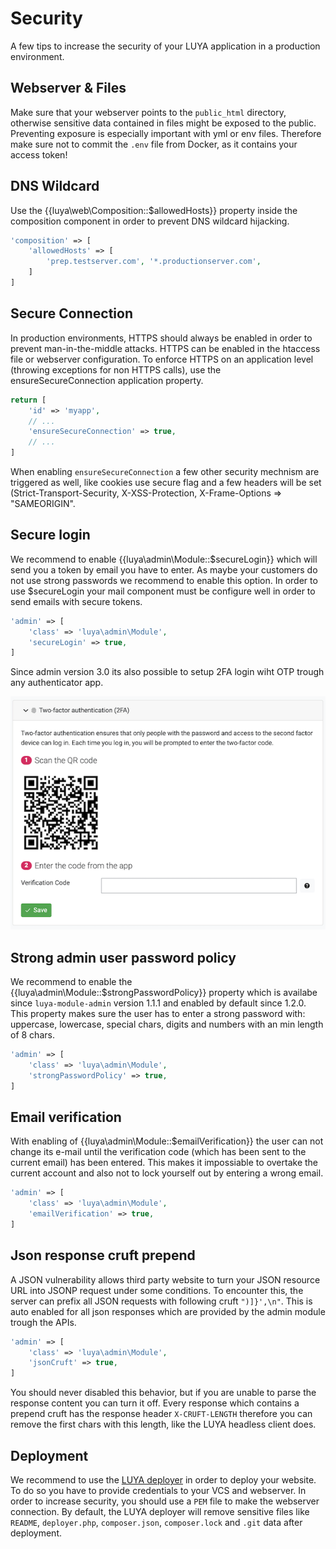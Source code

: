 # Security

A few tips to increase the security of your LUYA application in a production environment.

## Webserver & Files

Make sure that your webserver points to the `public_html` directory, otherwise sensitive data contained in files might be exposed to the public. Preventing exposure is especially important with yml or env files. Therefore make sure not to commit the `.env` file from Docker, as it contains your access token!

## DNS Wildcard

Use the {{luya\web\Composition::$allowedHosts}} property inside the composition component in order to prevent DNS wildcard hijacking.

```php
'composition' => [
    'allowedHosts' => [
        'prep.testserver.com', '*.productionserver.com',
    ]
]
```

## Secure Connection

In production environments, HTTPS should always be enabled in order to prevent man-in-the-middle attacks. HTTPS can be enabled in the htaccess file or webserver configuration. To enforce HTTPS on an application level (throwing exceptions for non HTTPS calls), use the ensureSecureConnection application property.

```php
return [
    'id' => 'myapp',
    // ...
    'ensureSecureConnection' => true,
    // ...
]
```

When enabling `ensureSecureConnection` a few other security mechnism are triggered as well, like cookies use secure flag and a few headers will be set (Strict-Transport-Security, X-XSS-Protection, X-Frame-Options => "SAMEORIGIN".

## Secure login

We recommend to enable {{luya\admin\Module::$secureLogin}} which will send you a token by email you have to enter. As maybe your customers do not use strong passwords we recommend to enable this option. In order to use $secureLogin your mail component must be configure well in order to send emails with secure tokens.

```php
'admin' => [
    'class' => 'luya\admin\Module',
    'secureLogin' => true,
]
```

Since admin version 3.0 its also possible to setup 2FA login wiht OTP trough any authenticator app.

![LUYA 2FA](https://raw.githubusercontent.com/luyadev/luya/master/docs/guide/img/2fa.png)

## Strong admin user password policy

We recommend to enable the {{luya\admin\Module::$strongPasswordPolicy}} property which is availabe since `luya-module-admin` version 1.1.1 and enabled by default since 1.2.0. This property makes sure the user has to enter a strong password with: uppercase, lowercase, special chars, digits and numbers with an min length of 8 chars.

```php
'admin' => [
    'class' => 'luya\admin\Module',
    'strongPasswordPolicy' => true,
]
```

## Email verification

With enabling of {{luya\admin\Module::$emailVerification}} the user can not change its e-mail until the verification code (which has been sent to the current email) has been entered. This makes it impossiable to overtake the current account and also not to lock yourself out by entering a wrong email.

```php
'admin' => [
    'class' => 'luya\admin\Module',
    'emailVerification' => true,
]
```

## Json response cruft prepend

A JSON vulnerability allows third party website to turn your JSON resource URL into JSONP request under some conditions. To encounter this, the server can prefix all JSON requests with following cruft `")]}',\n"`. This is auto enabled for all json responses which are provided by the admin module trough the APIs.

```php
'admin' => [
    'class' => 'luya\admin\Module',
    'jsonCruft' => true,
]
```

You should never disabled this behavior, but if you are unable to parse the response content you can turn it off. Every response which contains a prepend cruft has the response header `X-CRUFT-LENGTH` therefore you can remove the first chars with this length, like the LUYA headless client does.

## Deployment

We recommend to use the [LUYA deployer](https://github.com/luyadev/luya-deployer) in order to deploy your website. To do so you have to provide credentials to your VCS and webserver. In order to increase security, you should use a `PEM` file to make the webserver connection. By default, the LUYA deployer will remove sensitive files like `README`, `deployer.php`, `composer.json`, `composer.lock` and `.git` data after deployment.
